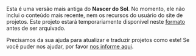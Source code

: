 Esta é uma versão mais antiga do **Nascer do Sol**. No momento, ele não inclui o conteúdo mais recente, nem os recursos do usuário do site de projetos. Este projeto estará temporariamente disponível neste [formato](images/Sunrise.pdf) antes de ser arquivado. 

Precisamos da sua ajuda para atualizar e traduzir projetos como este! Se você puder nos ajudar, por favor [nos informe aqui](https://rpf.io/translators). 
